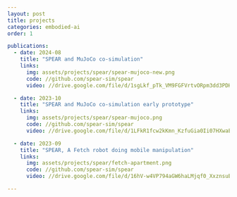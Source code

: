 ```yaml
---
layout: post
title: projects
categories: embodied-ai
order: 1

publications:
  - date: 2024-08
    title: "SPEAR and MuJoCo co-simulation"
    links:
      img: assets/projects/spear/spear-mujoco-new.png
      code: //github.com/spear-sim/spear
      video: //drive.google.com/file/d/1sgLkf_pTk_VM9FGFVrtvORpm3dd3PDHf/view?usp=sharing

  - date: 2023-10
    title: "SPEAR and MuJoCo co-simulation early prototype"
    links:
      img: assets/projects/spear/spear-mujoco.png
      code: //github.com/spear-sim/spear
      video: //drive.google.com/file/d/1LFkR1fcw2kKmn_KzfuGia0Ii07HXwaEd/view?usp=sharing

  - date: 2023-09
    title: "SPEAR, A Fetch robot doing mobile manipulation"
    links:
      img: assets/projects/spear/fetch-apartment.png
      code: //github.com/spear-sim/spear
      video: //drive.google.com/file/d/16hV-w4VP794aGW6haLMjqf0_XxznsuBe/view?usp=sharingmms

---
```

